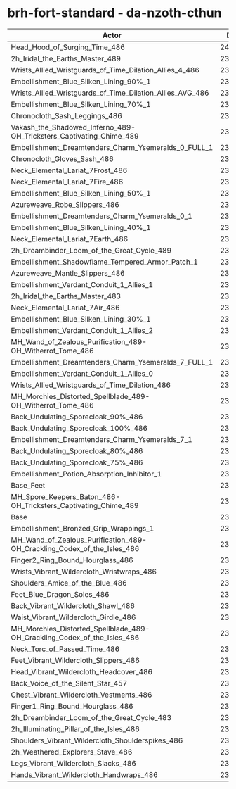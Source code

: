 # brh-fort-standard - da-nzoth-cthun
| Actor | DPS | Increase |
|---|:---:|:---:|
|Head_Hood_of_Surging_Time_486|241002|2.18%|
|2h_Iridal_the_Earths_Master_489|239685|1.62%|
|Wrists_Allied_Wristguards_of_Time_Dilation_Allies_4_486|239510|1.55%|
|Embellishment_Blue_Silken_Lining_90%_1|239294|1.46%|
|Wrists_Allied_Wristguards_of_Time_Dilation_Allies_AVG_486|238836|1.26%|
|Embellishment_Blue_Silken_Lining_70%_1|238565|1.15%|
|Chronocloth_Sash_Leggings_486|238307|1.04%|
|Vakash_the_Shadowed_Inferno_489-OH_Tricksters_Captivating_Chime_489|238132|0.97%|
|Embellishment_Dreamtenders_Charm_Ysemeralds_0_FULL_1|237890|0.86%|
|Chronocloth_Gloves_Sash_486|237858|0.85%|
|Neck_Elemental_Lariat_7Frost_486|237811|0.83%|
|Neck_Elemental_Lariat_7Fire_486|237758|0.81%|
|Embellishment_Blue_Silken_Lining_50%_1|237733|0.80%|
|Azureweave_Robe_Slippers_486|237530|0.71%|
|Embellishment_Dreamtenders_Charm_Ysemeralds_0_1|237415|0.66%|
|Embellishment_Blue_Silken_Lining_40%_1|237408|0.66%|
|Neck_Elemental_Lariat_7Earth_486|237235|0.59%|
|2h_Dreambinder_Loom_of_the_Great_Cycle_489|237206|0.57%|
|Embellishment_Shadowflame_Tempered_Armor_Patch_1|237205|0.57%|
|Azureweave_Mantle_Slippers_486|237140|0.55%|
|Embellishment_Verdant_Conduit_1_Allies_1|237104|0.53%|
|2h_Iridal_the_Earths_Master_483|237093|0.53%|
|Neck_Elemental_Lariat_7Air_486|237078|0.52%|
|Embellishment_Blue_Silken_Lining_30%_1|237053|0.51%|
|Embellishment_Verdant_Conduit_1_Allies_2|236975|0.48%|
|MH_Wand_of_Zealous_Purification_489-OH_Witherrot_Tome_486|236958|0.47%|
|Embellishment_Dreamtenders_Charm_Ysemeralds_7_FULL_1|236948|0.46%|
|Embellishment_Verdant_Conduit_1_Allies_0|236886|0.44%|
|Wrists_Allied_Wristguards_of_Time_Dilation_486|236880|0.44%|
|MH_Morchies_Distorted_Spellblade_489-OH_Witherrot_Tome_486|236722|0.37%|
|Back_Undulating_Sporecloak_90%_486|236573|0.30%|
|Back_Undulating_Sporecloak_100%_486|236560|0.30%|
|Embellishment_Dreamtenders_Charm_Ysemeralds_7_1|236517|0.28%|
|Back_Undulating_Sporecloak_80%_486|236499|0.27%|
|Back_Undulating_Sporecloak_75%_486|236449|0.25%|
|Embellishment_Potion_Absorption_Inhibitor_1|236273|0.18%|
|Base_Feet|236132|0.12%|
|MH_Spore_Keepers_Baton_486-OH_Tricksters_Captivating_Chime_489|235910|0.02%|
|Base|235854|0.00%|
|Embellishment_Bronzed_Grip_Wrappings_1|235818|-0.02%|
|MH_Wand_of_Zealous_Purification_489-OH_Crackling_Codex_of_the_Isles_486|235682|-0.07%|
|Finger2_Ring_Bound_Hourglass_486|235615|-0.10%|
|Wrists_Vibrant_Wildercloth_Wristwraps_486|235585|-0.11%|
|Shoulders_Amice_of_the_Blue_486|235539|-0.13%|
|Feet_Blue_Dragon_Soles_486|235524|-0.14%|
|Back_Vibrant_Wildercloth_Shawl_486|235416|-0.19%|
|Waist_Vibrant_Wildercloth_Girdle_486|235411|-0.19%|
|MH_Morchies_Distorted_Spellblade_489-OH_Crackling_Codex_of_the_Isles_486|235391|-0.20%|
|Neck_Torc_of_Passed_Time_486|235390|-0.20%|
|Feet_Vibrant_Wildercloth_Slippers_486|235139|-0.30%|
|Head_Vibrant_Wildercloth_Headcover_486|235043|-0.34%|
|Back_Voice_of_the_Silent_Star_457|235039|-0.35%|
|Chest_Vibrant_Wildercloth_Vestments_486|235017|-0.35%|
|Finger1_Ring_Bound_Hourglass_486|234852|-0.42%|
|2h_Dreambinder_Loom_of_the_Great_Cycle_483|234672|-0.50%|
|2h_Illuminating_Pillar_of_the_Isles_486|234629|-0.52%|
|Shoulders_Vibrant_Wildercloth_Shoulderspikes_486|234540|-0.56%|
|2h_Weathered_Explorers_Stave_486|234505|-0.57%|
|Legs_Vibrant_Wildercloth_Slacks_486|234373|-0.63%|
|Hands_Vibrant_Wildercloth_Handwraps_486|234140|-0.73%|
